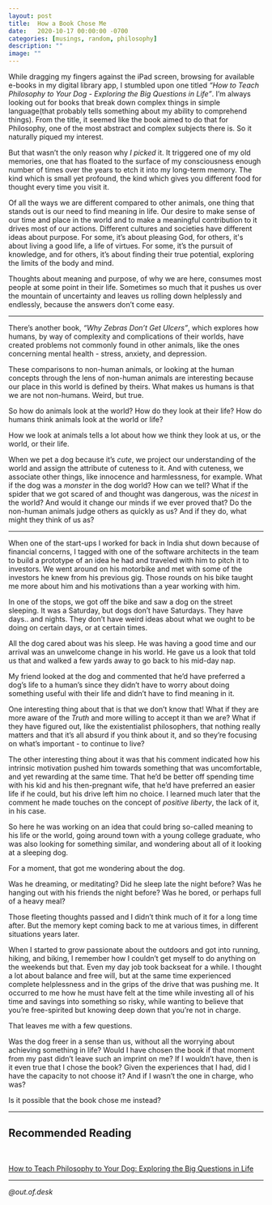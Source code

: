 ```yaml
---
layout: post
title:  How a Book Chose Me
date:   2020-10-17 00:00:00 -0700
categories: [musings, random, philosophy]
description: ""
image: ""
---
```


While dragging my fingers against the iPad screen, browsing for available e-books in my digital library app, I stumbled upon one titled *“How to Teach Philosophy to Your Dog - Exploring the Big Questions in Life”*. I’m always looking out for books that break down complex things in simple language(that probably tells something about my ability to comprehend things). From the title, it seemed like the book aimed to do that for Philosophy, one of the most abstract and complex subjects there is. So it naturally piqued my interest.

But that wasn’t the only reason why *I picked* it. It triggered one of my old memories, one that has floated to the surface of my consciousness enough number of times over the years to etch it into my long-term memory. The kind which is small yet profound, the kind which gives you different food for thought every time you visit it.

Of all the ways we are different compared to other animals, one thing that stands out is our need to find meaning in life. Our desire to make sense of our time and place in the world and to make a meaningful contribution to it drives most of our actions. Different cultures and societies have different ideas about purpose. For some, it’s about pleasing God, for others, it's about living a good life, a life of virtues. For some, it’s the pursuit of knowledge, and for others, it’s about finding their true potential, exploring the limits of the body and mind.

Thoughts about meaning and purpose, of why we are here, consumes most people at some point in their life. Sometimes so much that it pushes us over the mountain of uncertainty and leaves us rolling down helplessly and endlessly, because the answers don’t come easy.

---

There’s another book, *“Why Zebras Don’t Get Ulcers”*, which explores how humans, by way of complexity and complications of their worlds, have created problems not commonly found in other animals, like the ones concerning mental health - stress, anxiety, and depression. 

These comparisons to non-human animals, or looking at the human concepts through the lens of non-human animals are interesting because our place in this world is defined by theirs. What makes us humans is that we are not non-humans. Weird, but true.

So how do animals look at the world? How do they look at their life? How do humans think animals look at the world or life?

How we look at animals tells a lot about how we think they look at us, or the world, or their life.

When we pet a dog because it’s *cute*, we project our understanding of the world and assign the attribute of cuteness to it. And with cuteness, we associate other things, like innocence and harmlessness, for example. What if the dog was a *monster* in the dog world? How can we tell? What if the spider that we got scared of and thought was dangerous, was the *nicest* in the world? And would it change our minds if we ever proved that? Do the non-human animals judge others as quickly as us? And if they do, what might they think of us as?

---

When one of the start-ups I worked for back in India shut down because of financial concerns, I tagged with one of the software architects in the team to build a prototype of an idea he had and traveled with him to pitch it to investors. We went around on his motorbike and met with some of the investors he knew from his previous gig. Those rounds on his bike taught me more about him and his motivations than a year working with him.

In one of the stops, we got off the bike and saw a dog on the street sleeping. It was a Saturday, but dogs don’t have Saturdays. They have days.. and nights. They don’t have weird ideas about what we ought to be doing on certain days, or at certain times.

All the dog cared about was his sleep. He was having a good time and our arrival was an unwelcome change in his world. He gave us a look that told us that and walked a few yards away to go back to his mid-day nap.

My friend looked at the dog and commented that he’d have preferred a dog’s life to a human’s since they didn’t have to worry about doing something useful with their life and didn’t have to find meaning in it.

One interesting thing about that is that we don’t know that! What if they are more aware of the *Truth* and more willing to accept it than we are? What if they have figured out, like the existentialist philosophers, that nothing really matters and that it’s all absurd if you think about it, and so they’re focusing on what’s important - to continue to live?

The other interesting thing about it was that his comment indicated how his intrinsic motivation pushed him towards something that was uncomfortable, and yet rewarding at the same time. That he’d be better off spending time with his kid and his then-pregnant wife, that he’d have preferred an easier life if he could, but his drive left him no choice. I learned much later that the comment he made touches on the concept of *positive liberty*, the lack of it, in his case.

So here he was working on an idea that could bring so-called meaning to his life or the world, going around town with a young college graduate, who was also looking for something similar, and wondering about all of it looking at a sleeping dog.

For a moment, that got me wondering about the dog. 

Was he dreaming, or meditating? Did he sleep late the night before? Was he hanging out with his friends the night before? Was he bored, or perhaps full of a heavy meal?

Those fleeting thoughts passed and I didn’t think much of it for a long time after. But the memory kept coming back to me at various times, in different situations years later.

When I started to grow passionate about the outdoors and got into running, hiking, and biking, I remember how I couldn’t get myself to do anything on the weekends but that. Even my day job took backseat for a while. I thought a lot about balance and free will, but at the same time experienced complete helplessness and in the grips of the drive that was pushing me. It occurred to me how he must have felt at the time while investing all of his time and savings into something so risky, while wanting to believe that you’re free-spirited but knowing deep down that you’re not in charge.

That leaves me with a few questions.

Was the dog freer in a sense than us, without all the worrying about achieving something in life? Would I have chosen the book if that moment from my past didn’t leave such an imprint on me? If I wouldn’t have, then is it even true that I chose the book? Given the experiences that I had, did I have the capacity to not choose it? And if I wasn’t the one in charge, who was?

Is it possible that the book chose me instead?

---

## Recommended Reading
<br/>

[How to Teach Philosophy to Your Dog: Exploring the Big Questions in Life](https://www.amazon.com/dp/B07VS3WFK2/ref=dp-kindle-redirect?_encoding=UTF8&btkr=1)

---

*@out.of.desk*